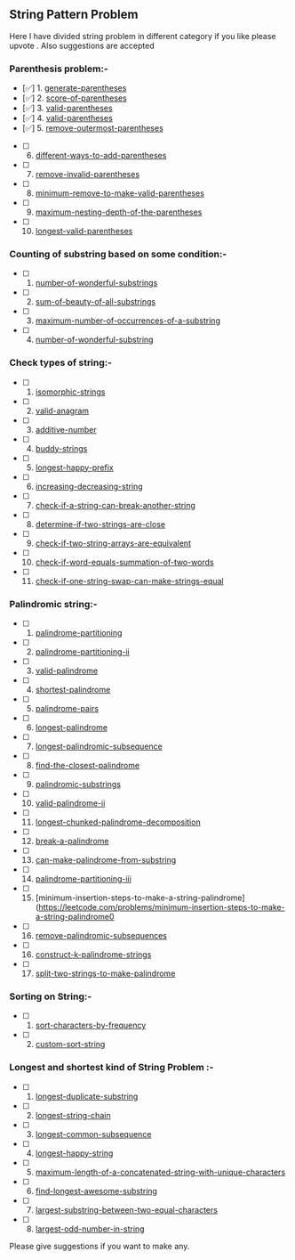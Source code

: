## String Pattern Problem 

Here I have divided string problem in different category if you like please upvote .
Also suggestions are accepted

### Parenthesis problem:-

- [✅] 1. [generate-parentheses](https://leetcode.com/problems/generate-parentheses)
- [✅] 2. [score-of-parentheses](https://leetcode.com/problems/score-of-parentheses)
- [✅] 3. [valid-parentheses](https://leetcode.com/problems/valid-parentheses)
- [✅] 4. [valid-parentheses](https://leetcode.com/problems/valid-parentheses)
- [✅] 5. [remove-outermost-parentheses](https://leetcode.com/problems/remove-outermost-parentheses) 
- [ ] 6. [different-ways-to-add-parentheses](https://leetcode.com/problems/different-ways-to-add-parentheses/)
- [ ] 7. [remove-invalid-parentheses](https://leetcode.com/problems/remove-invalid-parentheses) 
- [ ] 8. [minimum-remove-to-make-valid-parentheses](https://leetcode.com/problems/minimum-remove-to-make-valid-parentheses)
- [ ] 9. [maximum-nesting-depth-of-the-parentheses](https://leetcode.com/problems/maximum-nesting-depth-of-the-parentheses) 
- [ ] 10. [longest-valid-parentheses](https://leetcode.com/problems/longest-valid-parentheses/)

### Counting of substring based on some condition:-

- [ ] 1. [number-of-wonderful-substrings](https://leetcode.com/problems/number-of-wonderful-substrings)
- [ ] 2. [sum-of-beauty-of-all-substrings](https://leetcode.com/problems/sum-of-beauty-of-all-substrings/)
- [ ] 3. [maximum-number-of-occurrences-of-a-substring](https://leetcode.com/problems/maximum-number-of-occurrences-of-a-substring)
- [ ] 4. [number-of-wonderful-substring](https://leetcode.com/problems/number-of-wonderful-substrings)

### Check types of string:-

- [ ] 1. [isomorphic-strings](https://leetcode.com/problems/isomorphic-strings)
- [ ] 2. [valid-anagram](https://leetcode.com/problems/valid-anagram)
- [ ] 3. [additive-number](https://leetcode.com/problems/additive-number)
- [ ] 4. [buddy-strings](https://leetcode.com/problems/buddy-strings)
- [ ] 5. [longest-happy-prefix](https://leetcode.com/problems/longest-happy-prefix)
- [ ] 6. [increasing-decreasing-string](https://leetcode.com/problems/increasing-decreasing-string)
- [ ] 7. [check-if-a-string-can-break-another-string](https://leetcode.com/problems/check-if-a-string-can-break-another-string)
- [ ] 8. [determine-if-two-strings-are-close](https://leetcode.com/problems/determine-if-two-strings-are-close)
- [ ] 9. [check-if-two-string-arrays-are-equivalent](https://leetcode.com/problems/check-if-two-string-arrays-are-equivalent)
- [ ] 10. [check-if-word-equals-summation-of-two-words](https://leetcode.com/problems/check-if-word-equals-summation-of-two-words)
- [ ] 11. [check-if-one-string-swap-can-make-strings-equal](https://leetcode.com/problems/check-if-one-string-swap-can-make-strings-equal)

### Palindromic string:-

- [ ] 1. [palindrome-partitioning](https://leetcode.com/problems/palindrome-partitioning)
- [ ] 2. [palindrome-partitioning-ii](https://leetcode.com/problems/palindrome-partitioning-ii)
- [ ] 3. [valid-palindrome](https://leetcode.com/problems/valid-palindrome)
- [ ] 4. [shortest-palindrome](https://leetcode.com/problems/shortest-palindrome)
- [ ] 5. [palindrome-pairs](https://leetcode.com/problems/palindrome-pairs)
- [ ] 6. [longest-palindrome](https://leetcode.com/problems/longest-palindrome)
- [ ] 7. [longest-palindromic-subsequence](https://leetcode.com/problems/longest-palindromic-subsequence)
- [ ] 8. [find-the-closest-palindrome](https://leetcode.com/problems/find-the-closest-palindrome)
- [ ] 9. [palindromic-substrings](https://leetcode.com/problems/palindromic-substrings)
- [ ] 10. [valid-palindrome-ii](https://leetcode.com/problems/valid-palindrome-ii)
- [ ] 11. [longest-chunked-palindrome-decomposition](https://leetcode.com/problems/longest-chunked-palindrome-decomposition)
- [ ] 12. [break-a-palindrome](https://leetcode.com/problems/break-a-palindrome)
- [ ] 13. [can-make-palindrome-from-substring](https://leetcode.com/problems/can-make-palindrome-from-substring)
- [ ] 14. [palindrome-partitioning-iii](https://leetcode.com/problems/palindrome-partitioning-iii)
- [ ] 15. [minimum-insertion-steps-to-make-a-string-palindrome](https://leetcode.com/problems/minimum-insertion-steps-to-make-a-string-palindrome0
- [ ] 16. [remove-palindromic-subsequences](https://leetcode.com/problems/remove-palindromic-subsequences)
- [ ] 16. [construct-k-palindrome-strings](https://leetcode.com/problems/construct-k-palindrome-strings)
- [ ] 17. [split-two-strings-to-make-palindrome](https://leetcode.com/problems/split-two-strings-to-make-palindrome)

### Sorting on String:-
- [ ] 1. [sort-characters-by-frequency](https://leetcode.com/problems/sort-characters-by-frequency)
- [ ] 2. [custom-sort-string](https://leetcode.com/problems/custom-sort-string)

### Longest and shortest kind of String Problem :-

- [ ] 1. [longest-duplicate-substring](https://leetcode.com/problems/longest-duplicate-substring)
- [ ] 2. [longest-string-chain](https://leetcode.com/problems/longest-string-chain)
- [ ] 3. [longest-common-subsequence](https://leetcode.com/problems/longest-common-subsequence)
- [ ] 4. [longest-happy-string](https://leetcode.com/problems/longest-happy-string)
- [ ] 5. [maximum-length-of-a-concatenated-string-with-unique-characters](https://leetcode.com/problems/maximum-length-of-a-concatenated-string-with-unique-characters)
- [ ] 6. [find-longest-awesome-substring](https://leetcode.com/problems/find-longest-awesome-substring)
- [ ] 7. [largest-substring-between-two-equal-characters](https://leetcode.com/problems/largest-substring-between-two-equal-characters)
- [ ] 8. [largest-odd-number-in-string](https://leetcode.com/problems/largest-odd-number-in-string)

Please give suggestions if you want to make any.
